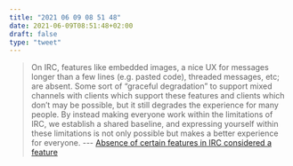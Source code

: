 ```yaml
---
title: "2021 06 09 08 51 48"
date: 2021-06-09T08:51:48+02:00
draft: false
type: "tweet"
---
```

> On IRC, features like embedded images, a nice UX for messages longer than a few lines (e.g. pasted code), threaded messages, etc; are absent. Some sort of “graceful degradation” to support mixed channels with clients which support these features and clients which don’t may be possible, but it still degrades the experience for many people. By instead making everyone work within the limitations of IRC, we establish a shared baseline, and expressing yourself within these limitations is not only possible but makes a better experience for everyone. --- [Absence of certain features in IRC considered a feature](https://drewdevault.com/2019/07/01/Absence-of-features-in-IRC.html)
